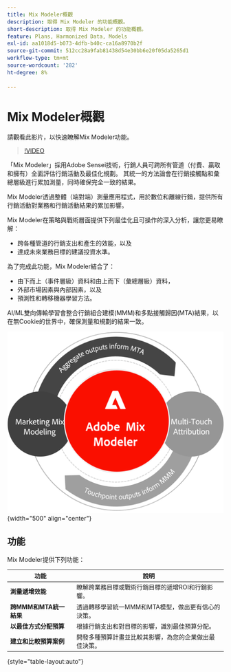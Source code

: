 ```yaml
---
title: Mix Modeler概觀
description: 取得 Mix Modeler 的功能概觀。
short-description: 取得 Mix Modeler 的功能概觀。
feature: Plans, Harmonized Data, Models
exl-id: aa1018d5-b073-4dfb-b40c-ca16a8970b2f
source-git-commit: 512cc28a9fab81438d54e30bb6e20f05da5265d1
workflow-type: tm+mt
source-wordcount: '282'
ht-degree: 8%

---
```


# Mix Modeler概觀

請觀看此影片，以快速瞭解Mix Modeler功能。

>[!VIDEO](https://video.tv.adobe.com/v/3424872/?learn=on)

「Mix Modeler」採用Adobe Sensei技術，行銷人員可跨所有管道（付費、贏取和擁有）全面評估行銷活動及最佳化規劃。 其統一的方法論會在行銷接觸點和彙總層級進行累加測量，同時確保完全一致的結果。

Mix Modeler透過整體（端對端）測量應用程式，用於數位和離線行銷，提供所有行銷活動對業務和行銷活動結果的累加影響。

Mix Modeler在策略與戰術層面提供下列最佳化且可操作的深入分析，讓您更易瞭解：

* 跨各種管道的行銷支出和產生的效能，以及
* 達成未來業務目標的建議投資水準。


為了完成此功能，Mix Modeler結合了：

* 由下而上（事件層級）資料和由上而下（彙總層級）資料，
* 外部市場因素與內部因素，以及
* 預測性和轉移機器學習方法。

AI/ML雙向傳輸學習會整合行銷組合建模(MMM)和多點接觸歸因(MTA)結果，以在無Cookie的世界中，確保測量和規劃的結果一致。

![雙向傳輸學習](../assets/birdirectional-transfer-learning.png){width="500" align="center"}


## 功能

Mix Modeler提供下列功能：

| 功能 | 說明 |
|---|---|
| **測量遞增效能** | 瞭解跨業務目標或戰術行銷目標的遞增ROI和行銷影響。 |
| **跨MMM和MTA統一結果** | 透過轉移學習統一MMM和MTA模型，做出更有信心的決策。 |
| **以最佳方式分配預算** | 根據行銷支出和對目標的影響，識別最佳預算分配。 |
| **建立和比較預算案例** | 開發多種預算計畫並比較其影響，為您的企業做出最佳決策。 |

{style="table-layout:auto"}
